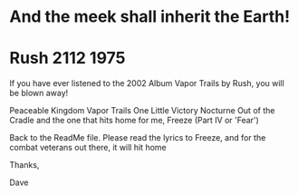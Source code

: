 # And the meek shall inherit the Earth!
# Rush 2112 1975

If you have ever listened to the 2002 Album Vapor Trails by Rush, you will be blown away!

Peaceable Kingdom 
Vapor Trails
One Little Victory
Nocturne
Out of the Cradle
and the one that hits home for me, Freeze (Part IV or 'Fear')

Back to the ReadMe file.  Please read the lyrics to Freeze, and for the combat veterans out there, it will hit home

Thanks,

Dave